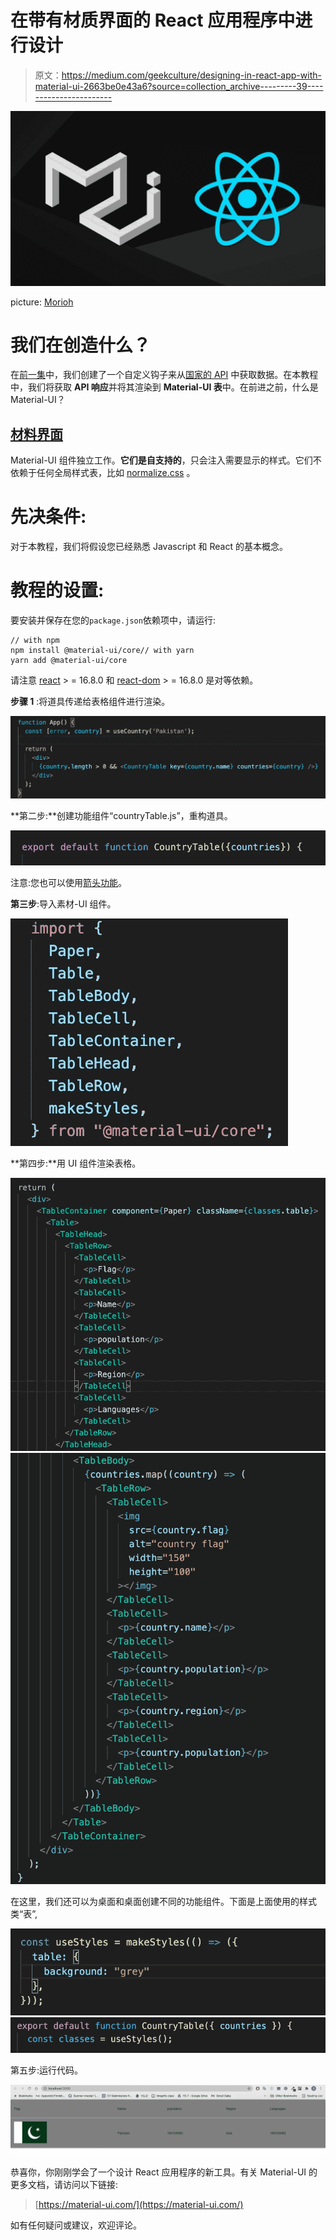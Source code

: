 # 在带有材质界面的 React 应用程序中进行设计

> 原文：<https://medium.com/geekculture/designing-in-react-app-with-material-ui-2663be0e43a6?source=collection_archive---------39----------------------->

![](img/c3a3228ddcded3f94b69c06a4c0bdd99.png)

picture: [Morioh](https://morioh.com/p/5adcdaf61364)

# 我们在创造什么？

在[前一集](https://saba-saif.medium.com/build-your-first-react-custom-hook-5d61a5355510)中，我们创建了一个自定义钩子来从[国家的 API](https://restcountries.eu/) 中获取数据。在本教程中，我们将获取 **API 响应**并将其渲染到 **Material-UI 表**中。在前进之前，什么是 Material-UI？

## [材料界面](https://material-ui.com/getting-started/usage/)

Material-UI 组件独立工作。**它们是自支持的**，只会注入需要显示的样式。它们不依赖于任何全局样式表，比如 [normalize.css](https://github.com/necolas/normalize.css/) 。

# 先决条件:

对于本教程，我们将假设您已经熟悉 Javascript 和 React 的基本概念。

# 教程的设置:

要安装并保存在您的`package.json`依赖项中，请运行:

```
// with npm
npm install @material-ui/core// with yarn
yarn add @material-ui/core
```

请注意 [react](https://www.npmjs.com/package/react) > = 16.8.0 和 [react-dom](https://www.npmjs.com/package/react-dom) > = 16.8.0 是对等依赖。

**步骤 1** :将道具传递给表格组件进行渲染。

![](img/4bdf4780d0b2c8dc9eaf2c943b96618c.png)

**第二步:**创建功能组件“countryTable.js”，重构道具。

![](img/a925937e91e300fcda211713a981fa12.png)

注意:您也可以使用[箭头功能](https://developer.mozilla.org/en-US/docs/Web/JavaScript/Reference/Functions/Arrow_functions)。

**第三步**:导入素材-UI 组件。

![](img/06adf22fc042868df1110a27706efd24.png)

**第四步:**用 UI 组件渲染表格。

![](img/8cde07e26a00fda0c372091bf69fdd5f.png)![](img/8758998215a538dbde67ce091a31ec77.png)

在这里，我们还可以为桌面和桌面创建不同的功能组件。下面是上面使用的样式类“表”,

![](img/0103313147c1edced8a7535b0bb47c77.png)![](img/9eb08cf2db8c833bc74f52aba7921262.png)

第五步:运行代码。

![](img/7bbefb3a0d75c314b3fcc06a1e58b884.png)

恭喜你，你刚刚学会了一个设计 React 应用程序的新工具。有关 Material-UI 的更多文档，请访问以下链接:

> [https://material-ui.com/](https://material-ui.com/)

如有任何疑问或建议，欢迎评论。